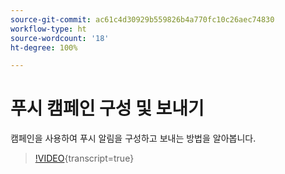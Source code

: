 ```yaml
---
source-git-commit: ac61c4d30929b559826b4a770fc10c26aec74830
workflow-type: ht
source-wordcount: '18'
ht-degree: 100%

---
```

# 푸시 캠페인 구성 및 보내기

캠페인을 사용하여 푸시 알림을 구성하고 보내는 방법을 알아봅니다.

>[!VIDEO](https://video.tv.adobe.com/v/3422017/?learn=on){transcript=true}
